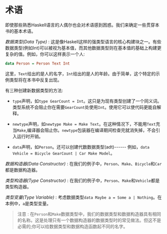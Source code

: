 # 术语

即使那些熟悉Haskell语言的人偶尔也会对术语感到困惑。我们来确定一些贯穿本书的基本术语。

_数据类型(Data Type)_ : 这是像Haskell这样的强类型语言的核心构建块之一。有些数据类型(例如Int)可以被视为基本值，而其他数据类型则在基本值的基础上构建更复杂的值。例如，你可以这样表示一个人:
```haskell
data Person = Person Text Int
```

这里，`Text`给出的是人的名字，`Int`给出的是人的年龄。由于简单，这个特定的示例类型将在本书中反复出现。

有三种创建新数据类型的方法:

- `type`声明，如`type GearCount = Int`。这只是为现有类型创建了一个同义词。类型系统不会阻止你在需要`GearCount`处使用`Int`。使用它可以使代码更能自解释。

- `newtype`声明，如`newtype Make = Make Text`。在这种情况下，不能用`Text`充当`Make`,编译器会阻止你。`newtype`包装器在编译期间检查完就消失掉，不会引入运行时开销。

- `data`声明，如`Person`。还可以创建代数数据类型(adt)------ 例如，`data Vehicle = Bicycle GearCount | Car Make Model`。

_数据构造器(Data Constructor)_ : 在我们的例子中，`Person`、`Make`、`Bicycle`和`Car`都是数据构造器。



_类型构造器(Type Constructor)_ : 在我们的例子中，`Person`、`Make`和`Vehicle`都是类型构造器。



_类型变量(Type Variable)_ : 考虑数据类型`data Maybe a = Some a | Nothing`。在本例中，`a`是类型变量。



> 注意 : 在`Person`和`Make`数据类型中，我们的数据类型和数据构造器具有相同的名称。这是处理只有一个数据构造器的数据类型时的常见做法。但这不是必需的;你可以给数据类型和数据构造函数起不同的名字。
